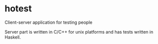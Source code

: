 # hotest
Client-server application for testing people

Server part is written in C/C++ for unix platforms and has tests written in Haskell.
